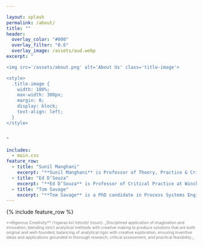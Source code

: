 ```yaml
---

layout: splash
permalink: /about/
title: ""
header:
  overlay_color: "#000"
  overlay_filter: "0.6"
  overlay_image: /assets/aud.webp
excerpt: "

<img src='/assets/about.png' alt='About Us' class='title-image'>

<style>
  .title-image {
    width: 100%;
    max-width: 300px;
    margin: 0;
    display: block;
    text-align: left;
  }
</style>


"

includes:
  - main.css
feature_row:
  - title: "Sunil Manghani"
    excerpt: "**Sunil Manghani** is Professor of Theory, Practice & Critique at Winchester School of Art, University of Southampton (UK). He is Editor of Journal of Visual Art Practice and Managing Editor of Theory, Culture & Society. His books include Image Studies (2013), Rhythm and Critique(2020), Zero Degree Seeing (2019), India’s Biennale Effect (2016) and Farewell to Visual Studies(2015). He curated Barthes/Burgin at the John Hansard Gallery (2016), along with Building an Art Biennale (2018) and Itinerant Objects (2019) at Tate Exchange, Tate Modern."
  - title: "Ed D’Souza"
    excerpt: "**Ed D’Souza** is Professor of Critical Practice at Winchester School of Art, University of Southampton (UK). He is Editor of Journal of Visual Art Practice. His books include India’s Biennale Effect (2016), Barcelona Masala: Narratives and Interactions in Cultural Space (2013) and Outside India: Dialogues and Documents of Art and Social Change (2012). His work has been exhibited widely including Bergen Kunstall 3,14 (2019), osloBIENNALEN (2019), India Habitat Centre (2019), Tate Exchange, Tate Modern (2018) and Kochi-Muziris Biennale (2014)."
  - title: "Tom Savage"
    excerpt: "**Tom Savage** is a PhD candidate in Process Systems Engineering at Imperial College London. He holds an MPhil in Chemical Engineering & Biotechnology from the University of Cambridge (2021), a BEng in Chemical Engineering from the University of Manchester (2020) and has previously been a PhD Enrichment Student at the Alan Turing Institute (2024). He has published in journals including Nature Chemical Engineering and presented at conferences across machine learning, operations research, and chemical engineering fields."
---
```


<!-- {% include feature_row id="intro" type="center" %} -->



{% include feature_row %}


<span style="font-size: 0.75em; color: grey; text-align: center">
**Rigorous Creativity** /ˈrɪɡərəs kriːˈeɪtɪvɪti/ (noun): _Disciplined application of imagination and innovation, blending strict analytical methods with creative making to produce solutions that are both original and well-founded; balancing of analytical rigor with creative exploration, ensuring inventive ideas and applications grounded in thorough research, critical assessment, and practical feasibility._
</span>
